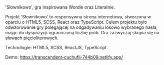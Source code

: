 'Słownikowo', gra inspirowana Wordle oraz Literalnie.

Projekt 'Słownikowo' to responsywna strona internetowa, stworzona w oparciu o HTML5, SCSS, React oraz TypeScript. Celem projektu było odwzorowanie gry polegającej na odgadywaniu losowo wybranego hasła, mając do dyspozycji ograniczoną liczbę prób. Gra zazwyczaj skupia się na słowach pięcioliterowych. 

Technologie: HTML5, SCSS, ReactJS, TypeScript.

Demo: https://transcendent-cuchufli-744b09.netlify.app/


  


